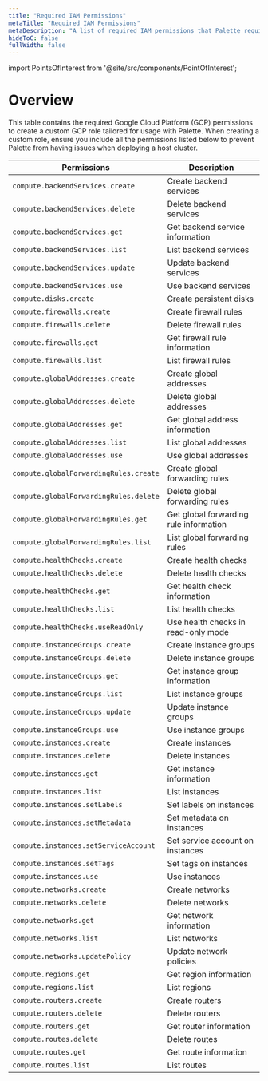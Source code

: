 ```yaml
---
title: "Required IAM Permissions"
metaTitle: "Required IAM Permissions"
metaDescription: "A list of required IAM permissions that Palette requires for GCP deployments."
hideToC: false
fullWidth: false
---
```





import PointsOfInterest from '@site/src/components/PointOfInterest';

# Overview

This table contains the required Google Cloud Platform (GCP) permissions to create a custom GCP role tailored for usage with Palette. When creating a custom role, ensure you include all the permissions listed below to prevent Palette from having issues when deploying a host cluster.

| Permissions                              | Description                                                   |
|------------------------------------------|---------------------------------------------------------------|
| `compute.backendServices.create`           | Create backend services                                       |
| `compute.backendServices.delete`           | Delete backend services                                       |
| `compute.backendServices.get`              | Get backend service information                               |
| `compute.backendServices.list`             | List backend services                                         |
| `compute.backendServices.update`           | Update backend services                                       |
| `compute.backendServices.use`              | Use backend services                                          |
| `compute.disks.create`                     | Create persistent disks                                       |
| `compute.firewalls.create`                 | Create firewall rules                                         |
| `compute.firewalls.delete`                 | Delete firewall rules                                         |
| `compute.firewalls.get`                    | Get firewall rule information                                 |
| `compute.firewalls.list`                   | List firewall rules                                           |
| `compute.globalAddresses.create`           | Create global addresses                                       |
| `compute.globalAddresses.delete`           | Delete global addresses                                       |
| `compute.globalAddresses.get`              | Get global address information                                |
| `compute.globalAddresses.list`             | List global addresses                                         |
| `compute.globalAddresses.use`              | Use global addresses                                          |
| `compute.globalForwardingRules.create`     | Create global forwarding rules                                |
| `compute.globalForwardingRules.delete`     | Delete global forwarding rules                                |
| `compute.globalForwardingRules.get`        | Get global forwarding rule information                        |
| `compute.globalForwardingRules.list`       | List global forwarding rules                                  |
| `compute.healthChecks.create`              | Create health checks                                          |
| `compute.healthChecks.delete`              | Delete health checks                                          |
| `compute.healthChecks.get`                 | Get health check information                                  |
| `compute.healthChecks.list`                | List health checks                                            |
| `compute.healthChecks.useReadOnly`         | Use health checks in read-only mode                           |
| `compute.instanceGroups.create`            | Create instance groups                                        |
| `compute.instanceGroups.delete`            | Delete instance groups                                        |
| `compute.instanceGroups.get`               | Get instance group information                                |
| `compute.instanceGroups.list`              | List instance groups                                          |
| `compute.instanceGroups.update`            | Update instance groups                                        |
| `compute.instanceGroups.use`               | Use instance groups                                           |
| `compute.instances.create`                 | Create instances                                              |
| `compute.instances.delete`                 | Delete instances                                              |
| `compute.instances.get`                    | Get instance information                                      |
| `compute.instances.list`                   | List instances                                                |
| `compute.instances.setLabels`              | Set labels on instances                                       |
| `compute.instances.setMetadata`            | Set metadata on instances                                     |
| `compute.instances.setServiceAccount`      | Set service account on instances                              |
| `compute.instances.setTags`                | Set tags on instances                                         |
| `compute.instances.use`                    | Use instances                                                 |
| `compute.networks.create`                  | Create networks                                               |
| `compute.networks.delete`                  | Delete networks                                               |
| `compute.networks.get`                     | Get network information                                       |
| `compute.networks.list`                    | List networks                                                 |
| `compute.networks.updatePolicy`            | Update network policies                                       |
| `compute.regions.get`                      | Get region information                                        |
| `compute.regions.list`                     | List regions                                                  |
| `compute.routers.create`                   | Create routers                                                |
| `compute.routers.delete`                   | Delete routers                                                |
| `compute.routers.get`                      | Get router information                                        |
| `compute.routes.delete`                    | Delete routes                                                 |
| `compute.routes.get`                       | Get route information                                         |
| `compute.routes.list`                      | List routes                                                  
